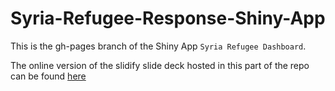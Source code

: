 Syria-Refugee-Response-Shiny-App
================================

This is the gh-pages branch of the Shiny App `Syria Refugee Dashboard`. 

The online version of the slidify slide deck hosted in this part of the repo can be found [here](http://alex23lemm.github.io/Syria-Refugee-Response-Shiny-App)
